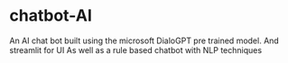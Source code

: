 # chatbot-AI
An AI chat bot built using the microsoft DialoGPT pre trained model. And streamlit for UI
As well as a rule based chatbot with NLP techniques
